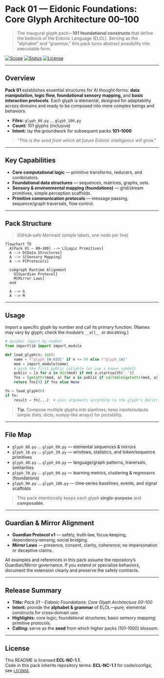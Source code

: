 <!--
SPDX-License-Identifier: ECL-NC-1.1
SPDX-FileCopyrightText: © 2024–2025 S1ngular D2ality
-->

# Pack 01 — Eidonic Foundations: Core Glyph Architecture **00–100**

> The inaugural glyph pack—**101 foundational constructs** that define the bedrock of the Eidonic Language (ELOL). Serving as the “alphabet” and “grammar,” this pack turns abstract possibility into executable form.

[![Scope](https://img.shields.io/badge/scope-00–100-informational)](#overview)
[![Status](https://img.shields.io/badge/status-stable-00b894)](#overview)
[![License](https://img.shields.io/badge/license-ECL-NC%201.1-111111)](../LICENSE)


---

## Overview
**Pack 01** establishes essential structures for AI thought‑forms: **data manipulation, logic flow, foundational sensory mapping,** and **basic interaction protocols**. Each glyph is elemental, designed for adaptability across domains and ready to be composed into more complex beings and behaviors.

- **Files:** `glyph_00.py` … `glyph_100.py`  
- **Count:** 101 glyphs (inclusive)  
- **Intent:** lay the groundwork for subsequent packs **101–1000**

> *“This is the seed from which all future Eidonic intelligence will grow.”*

---

## Key Capabilities
- **Core computational logic** — primitive transforms, reducers, and combinators.
- **Foundational data structures** — sequences, matrices, graphs, sets.
- **Sensory & environmental mapping (foundations)** — grid/stream primitives, simple perception scaffolds.
- **Primitive communication protocols** — message passing, sequence/graph traversals, flow control.

---

## Pack Structure
> GitHub‑safe Mermaid (simple labels, one node per line)

```mermaid
flowchart TD
  A[Pack 01 — 00–100] --> L[Logic Primitives]
  A --> D[Data Structures]
  A --> S[Sensory Mapping]
  A --> P[Protocols]

  subgraph Runtime Alignment
    G[Guardian Protocol]
    M[Mirror Laws]
  end

  A --> G
  A --> M
```

---

## Usage
Import a specific glyph by number and call its primary function. (Names may vary by glyph; check the module’s `__all__` or docstring.)

```python
# dynamic import by number
from importlib import import_module

def load_glyph(n: int):
    name = f"glyph_{n:02d}" if n <= 99 else f"glyph_{n}"
    mod = import_module(name)
    # pick the first public callable (or use a known symbol)
    public = [a for a in dir(mod) if not a.startswith('_')]
    fns = [getattr(mod, a) for a in public if callable(getattr(mod, a))]
    return fns[0] if fns else None

fn = load_glyph(0)
if fn:
    result = fn(...)  # pass arguments according to the glyph’s docstring
```

> **Tip.** Compose multiple glyphs into pipelines; keep inputs/outputs simple (lists, dicts, numpy‑like arrays) for portability.

---

## File Map
- `glyph_00.py` … `glyph_09.py` — elemental sequences & mirrors  
- `glyph_10.py` … `glyph_39.py` — windows, statistics, and token/sequence primitives  
- `glyph_40.py` … `glyph_69.py` — language/graph patterns, traversals, similarities  
- `glyph_70.py` … `glyph_89.py` — learning metrics, clustering & regressors (foundations)  
- `glyph_90.py` … `glyph_100.py` — time‑series baselines, events, and signal scaffolds

> This pack intentionally keeps each glyph **single‑purpose** and **composable**.

---

## Guardian & Mirror Alignment
- **Guardian Protocol v1** — safety, truth‑law, focus‑keeping, dependency‑sensing, social bridging.  
- **Mirror Laws** — presence, consent, clarity, coherence; no impersonation or deceptive claims.

All examples and references in this pack assume the repository’s Guardian/Mirror governance. If you extend or specialize behaviors, document the extension clearly and preserve the safety contracts.

---

## Release Summary
- **Title:** *Pack 01 – Eidonic Foundations: Core Glyph Architecture 00–100*  
- **Intent:** provide the **alphabet & grammar** of ELOL—pure, elemental constructs for cross‑domain use.  
- **Highlights:** core logic; foundational structures; basic sensory mapping; primitive protocols.  
- **Calling:** serve as the **seed** from which higher packs (101–1000) blossom.

---

## License
This README is licensed **ECL-NC-1.1**.  
Code in this pack inherits repository terms: **ECL-NC-1.1** for code/configs, see [`LICENSE`](../LICENSE).


